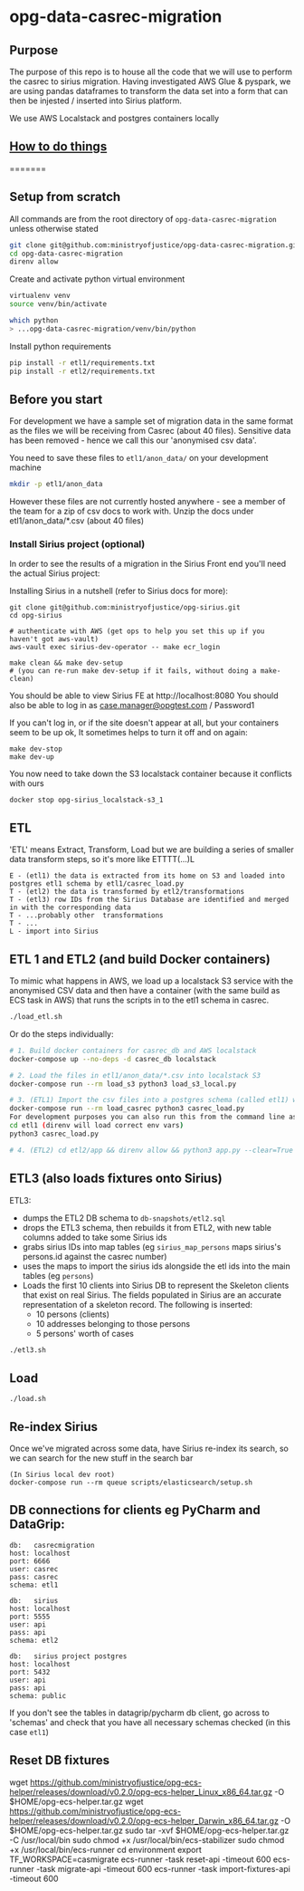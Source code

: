 # opg-data-casrec-migration

## Purpose

The purpose of this repo is to house all the code that we will use to perform the casrec to sirius migration.
Having investigated AWS Glue & pyspark, we are using pandas dataframes to transform the data set into a form that can then be
injested / inserted into Sirius platform.

We use AWS Localstack and postgres containers locally

## <u>How to do things</u>
=======
## Setup from scratch

All commands are from the root directory of `opg-data-casrec-migration` unless otherwise stated

```bash
git clone git@github.com:ministryofjustice/opg-data-casrec-migration.git
cd opg-data-casrec-migration
direnv allow
```

Create and activate python virtual environment

```bash
virtualenv venv
source venv/bin/activate

which python
> ...opg-data-casrec-migration/venv/bin/python
```

Install python requirements

```bash
pip install -r etl1/requirements.txt
pip install -r etl2/requirements.txt
```

## Before you start

For development we have a sample set of migration data in the same format as the files we will be receiving from Casrec (about 40 files).
Sensitive data has been removed - hence we call this our 'anonymised csv data'.

You need to save these files to `etl1/anon_data/` on your development machine

```bash
mkdir -p etl1/anon_data
```

However these files are not currently hosted anywhere - see a member of the team for a zip of csv docs to work with. Unzip the docs under etl1/anon_data/*.csv (about 40 files)

### Install Sirius project (optional)
In order to see the results of a migration in the Sirius Front end you'll need the actual Sirius project:

Installing Sirius in a nutshell (refer to Sirius docs for more):

```
git clone git@github.com:ministryofjustice/opg-sirius.git
cd opg-sirius

# authenticate with AWS (get ops to help you set this up if you haven't got aws-vault)
aws-vault exec sirius-dev-operator -- make ecr_login

make clean && make dev-setup
# (you can re-run make dev-setup if it fails, without doing a make-clean)
```

You should be able to view Sirius FE at http://localhost:8080
You should also be able to log in as case.manager@opgtest.com / Password1

If you can't log in, or if the site doesn't appear at all, but your containers seem to be up ok, It sometimes helps to turn it off and on again:

```
make dev-stop
make dev-up
```

You now need to take down the S3 localstack container because it conflicts with ours

```
docker stop opg-sirius_localstack-s3_1
```


## ETL

'ETL' means Extract, Transform, Load but we are building a series of smaller data transform steps, so it's more like ETTTT(...)L

```
E - (etl1) the data is extracted from its home on S3 and loaded into postgres etl1 schema by etl1/casrec_load.py
T - (etl2) the data is transformed by etl2/transformations
T - (etl3) row IDs from the Sirius Database are identified and merged in with the corresponding data
T - ...probably other  transformations
T - ...
L - import into Sirius
```

## ETL 1 and ETL2 (and build Docker containers)

To mimic what happens in AWS, we load up a localstack S3 service with the anonymised CSV data and then have a container (with the same build as ECS task in AWS) that runs the scripts in to the etl1 schema in casrec.

```bash
./load_etl.sh
```

Or do the steps individually:

```bash
# 1. Build docker containers for casrec_db and AWS localstack
docker-compose up --no-deps -d casrec_db localstack

# 2. Load the files in etl1/anon_data/*.csv into localstack S3
docker-compose run --rm load_s3 python3 load_s3_local.py

# 3. (ETL1) Import the csv files into a postgres schema (called etl1) which matches the casrec file structure
docker-compose run --rm load_casrec python3 casrec_load.py
For development purposes you can also run this from the command line as it uses direnv file to make it runnnable both inside and outside of docker:
cd etl1 (direnv will load correct env vars)
python3 casrec_load.py

# 4. (ETL2) cd etl2/app && direnv allow && python3 app.py --clear=True
```

## ETL3 (also loads fixtures onto Sirius)

ETL3:
 - dumps the ETL2 DB schema to `db-snapshots/etl2.sql`
 - drops the ETL3 schema, then rebuilds it from ETL2, with new table columns added to take some Sirius ids
 - grabs sirius IDs into map tables (eg `sirius_map_persons` maps sirius's persons.id against the casrec number)
 - uses the maps to import the sirius ids alongside the etl ids into the main tables (eg `persons`)
 - Loads the first 10 clients into Sirius DB to represent the Skeleton clients that exist on real Sirius. The fields populated in Sirius are an accurate representation of a skeleton record. The following is inserted:
    - 10 persons (clients)
    - 10 addresses belonging to those persons
    - 5 persons' worth of cases

```bash
./etl3.sh
```

## Load

```
./load.sh
```

## Re-index Sirius

Once we've migrated across some data, have Sirius re-index its search, so we can search for the new stuff in the search bar

```
(In Sirius local dev root)
docker-compose run --rm queue scripts/elasticsearch/setup.sh
```

## DB connections for clients eg PyCharm and DataGrip:
```
db:   casrecmigration
host: localhost
port: 6666
user: casrec
pass: casrec
schema: etl1

db:   sirius
host: localhost
port: 5555
user: api
pass: api
schema: etl2

db:   sirius project postgres
host: localhost
port: 5432
user: api
pass: api
schema: public
```

If you don't see the tables in datagrip/pycharm db client, go across to 'schemas' and check that you have all necessary schemas checked (in this case `etl1`)

## Reset DB fixtures
wget https://github.com/ministryofjustice/opg-ecs-helper/releases/download/v0.2.0/opg-ecs-helper_Linux_x86_64.tar.gz -O $HOME/opg-ecs-helper.tar.gz
wget https://github.com/ministryofjustice/opg-ecs-helper/releases/download/v0.2.0/opg-ecs-helper_Darwin_x86_64.tar.gz -O $HOME/opg-ecs-helper.tar.gz
sudo tar -xvf $HOME/opg-ecs-helper.tar.gz -C /usr/local/bin
sudo chmod +x /usr/local/bin/ecs-stabilizer
sudo chmod +x /usr/local/bin/ecs-runner
cd environment
export TF_WORKSPACE=casmigrate
ecs-runner -task reset-api -timeout 600
ecs-runner -task migrate-api -timeout 600
ecs-runner -task import-fixtures-api -timeout 600
